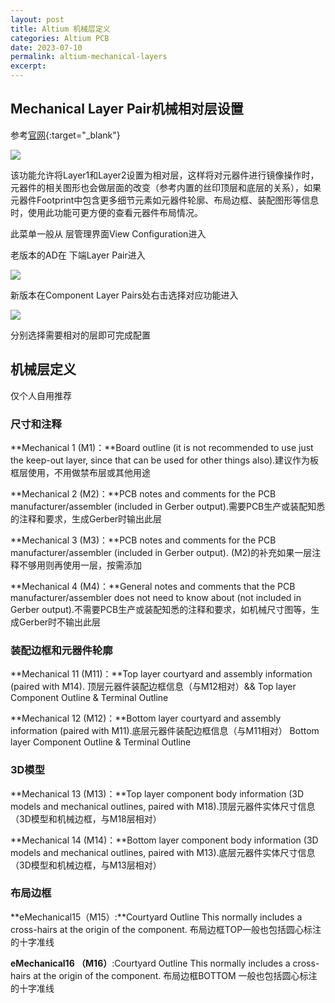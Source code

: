 ```yaml
---
layout: post
title: Altium 机械层定义
categories: Altium PCB
date: 2023-07-10
permalink: altium-mechanical-layers
excerpt:
---
```


## Mechanical Layer Pair机械相对层设置

参考[官网](https://www.altium.com/documentation/altium-designer/pcb-dlg-editmechlayerpairmechanical-layer-pair-ad?version=15.1){:target="_blank"}

![](https://www.altium.com/documentation/sites/default/files/wiki_attachments/254416/PCB_Dlg-MechanicalLayerPair.png)

该功能允许将Layer1和Layer2设置为相对层，这样将对元器件进行镜像操作时，元器件的相关图形也会做层面的改变（参考内置的丝印顶层和底层的关系），如果元器件Footprint中包含更多细节元素如元器件轮廓、布局边框、装配图形等信息时，使用此功能可更方便的查看元器件布局情况。

此菜单一般从 层管理界面View Configuration进入

老版本的AD在 下端Layer Pair进入

![](https://tiny-y.asia/images/blog/2022/Snipaste_2019-12-14_13-57-00.png)

新版本在Component Layer Pairs处右击选择对应功能进入

![](https://tiny-y.asia/images/blog/2022/Snipaste_2019-12-14_14-14-43.png)

分别选择需要相对的层即可完成配置


## 机械层定义

仅个人自用推荐

### 尺寸和注释

**Mechanical 1 (M1)：**Board outline (it is not recommended to use just the keep-out layer, since that can be used for other things also).建议作为板框层使用，不用做禁布层或其他用途

**Mechanical 2 (M2)：**PCB notes and comments for the PCB manufacturer/assembler (included in Gerber output).需要PCB生产或装配知悉的注释和要求，生成Gerber时输出此层

**Mechanical 3 (M3)：**PCB notes and comments for the PCB manufacturer/assembler (included in Gerber output). (M2)的补充如果一层注释不够用则再使用一层，按需添加

**Mechanical 4 (M4)：**General notes and comments that the PCB manufacturer/assembler does not need to know about (not included in Gerber output).不需要PCB生产或装配知悉的注释和要求，如机械尺寸图等，生成Gerber时不输出此层

### 装配边框和元器件轮廓

**Mechanical 11 (M11)：**Top layer courtyard and assembly information (paired with M14). 顶层元器件装配边框信息（与M12相对）&& Top layer Component Outline & Terminal Outline

**Mechanical 12 (M12)：**Bottom layer courtyard and assembly information (paired with M11).底层元器件装配边框信息（与M11相对） Bottom layer Component Outline & Terminal Outline


### 3D模型

**Mechanical 13 (M13)：**Top layer component body information (3D models and mechanical outlines, paired with M18).顶层元器件实体尺寸信息（3D模型和机械边框，与M18层相对）

**Mechanical 14 (M14)：**Bottom layer component body information (3D models and mechanical outlines, paired with M13).底层元器件实体尺寸信息（3D模型和机械边框，与M13层相对）

### 布局边框

**eMechanical15（M15）:**Courtyard Outline This normally includes a cross-hairs at the origin of the component. 布局边框TOP一般也包括圆心标注的十字准线

**eMechanical16 （M16）**:Courtyard Outline This normally includes a cross-hairs at the origin of the component. 布局边框BOTTOM 一般也包括圆心标注的十字准线